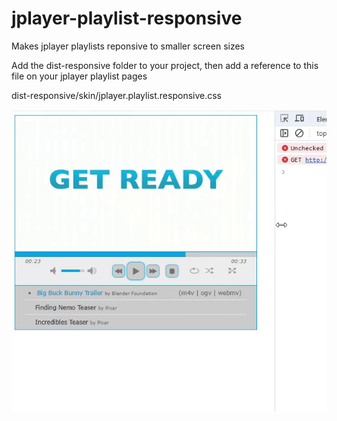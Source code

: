 # jplayer-playlist-responsive
Makes jplayer playlists reponsive to smaller screen sizes

Add the dist-responsive folder to your project, then add a reference to this file on your jplayer playlist pages

dist-responsive/skin/jplayer.playlist.responsive.css

![Demo](media/demo.gif)

